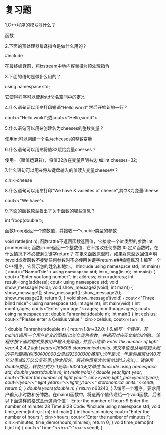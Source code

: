 <h1>复习题</h1>
<p>1.C++程序的模块叫什么？</p>
<p>函数</p>
<p>2.下面的预处理器编译指令是做什么用的？</p>
<p>#include <iostream></p>
<p>在最终编译前，将iostream中地内容替换为预处理指令</p>
<p>3.下面的语句是做什么用的？</p>
<p>using namespace std;</p>
<p>它使得程序可以使用std命名空间中的定义</p>
<p>4.什么语句可以用来打印短语"Hello,world",然后开始新的一行？</p>
<p>cout<<"Hello,world";或cout<<"Hello,world"<<endl;</p>
<p>5.什么语句可以用来创建名为cheeses的整数变量？</p>
<p>使用int可以创建一个名为cheeses的整数变量</p>
<p>6.什么语句可以用来将值32赋给变量cheeses？</p>
<p>使用=（赋值运算符），将值32放在变量声明右边 如:int cheeses=32;</p>
<p>7.什么语句可以用来将从键盘输入的值读入变量cheese中？</p>
<p>cin>>cheese</p>
<p>8.什么语句可以用来打印"We have X varieites of cheese",其中X为变量cheese</[]>
<p>cout<<"We have"<<cheese<<" varieites of cheese";</p>
<p>9.下面的函数原型指出了关于函数的哪些信息？</p>
<p>int froop(double t);</p>
<p>函数froop返回一个整数值，并接收一个double类型的参数</p>
void rattle(int n);
函数rattle不返回函数返回值，它接收一个int类型的参数
int prune(void);
函数prune返回一个整数值，它不接收任何参数
10.定义函数时，在什么情况下不必使用关键字return？
在定义函数原型时，如果将原型返回值声明为void或者函数不接受任何参数时不必使用关键字return
###编程练习
1.编写一个C++程序，它显示您的姓名和地址。
#include <iostream>
using namespace std;
int main()
{
    cout<<"Name:Toin"<<endl<<"Address：beijing"
    <<endl;
    return 0;
}
2.编写一个C++程序，它要求用户输入一个已long为单位的距离，然后将他转换为码(一long等于200码)
#include <iostream>
using namespace std;
int s_long(int n);
int main()
{
    cout<<"Enter you long number";
    int address;
    cin>>address;
    int result=long(address);
    cout<<result;
    return 0;
}
int long(int n)
{
    return n*220;
}
3.编写一个C++程序，它使用3个用户定义的函数(包括main())，并生成下面的输出:
Three blind mice
Three blind mice
See how they run
See how they run
Code:
#include <iostream>
using namespace std;
void show_message1(void);
void show_message2(void);
int main()
{
    show_message1();
    show_message1();
    show_message2();
    show_message2();
    return 0;
}
void show_message1(void)
{
    cout<<"Three blind mice"<<endl;
}
void show_message2(void)
{
    cout<<"See how they run"<<endl;
}
4.编写一个程序，让用户输入其年龄，然后现实该年龄包含多少个月，如下所示：
Enter you age:29
Code:
#include <iostream>
using namespace std;
int age(int);
int main(void)
{
    int month,ages;
    cout<<"Enter your age:"<<endl;
    cin>>ages;
    month=age(ages);
    cout<<month<<endl;
    return 0;
}
int age(int n)
{
    return n*12;
}
5.编写一个程序，其中的main()调用一个用户定义的函数(以摄氏温度值为参数，并返回相应的华氏温度)。该程序按下面的格式要求用户输入摄氏温度值，并显示结果。
Please enter a Celsius value:20
20 degrees Celsius is 68 degrees Fahrenheit.
下面是转换公示:
华氏温度=1.8*摄氏温度+32.0
#include <iostream>
using namespace std;
double Fahrenheit(double n);
int main()
{
    int celsius;
    cout<<"Please enter a Celsius value:";
    cin>>celsius;
    cout<<celsius<<" degrees Celsius is "<<Fahrenheit(celsius)<<" degrees Fahrenheit"
    <<endl;

    return 0;
}
double Fahrenheit(double n)
{
    return 1.8*n+32.0;
}
6.编写一个程序，其main()调用一个用户定义的函数(以光年值为参数，并返回对应天文单位的值)。该程序按下面的格式要求用户输入光年值，并显示结果:
Enter the number of light year:4.2
4.2 light years=265608 storonomical units.
天文单位是从地球到太阳的平均距离(约150000000公里或93000000英里),光年是光一年走的距离(约10万亿公里或6万亿公里英里)(除太阳外，最近的恒星大约离地球4.2光年)。请使用double类型，转换公式为:
1光年=63240天文单位
#include <iostream>
using namespace std;
double years(double n);
int main(void)
{
    double year,light_year;
    cout<<"Enter the number of light year:";
    cin>>year;
    light_year=years(year);
    cout<<year<<" light years="<<light_year<<" storonomical units."<<endl;
    return 0;
}
double years(double n)
{
    return n*63240;
}
7.编写一个程序，要求用户输入小时数和分钟数。在main()函数中，将这两个值传递给一个void函数，后者以下面这样的格式显示这两个值：
Enter the number of hours:9
Enter the number of minutes:28
Time:9:28
Code:
#include <iostream>
using namespace std;
void time_demo(int h,int m);
int main()
{
    int hours,minutes;
    cout<<"Enter the number of hours:";
    cin>>hours;
    cout<<"Enter the number of minutes:";
    cin>>minutes;
    time_demo(hours,minutes);
    return 0;
}
void time_demo(int h,int m)
{
    cout<<"Time:"<<h<<":"<<m<<endl;
}
